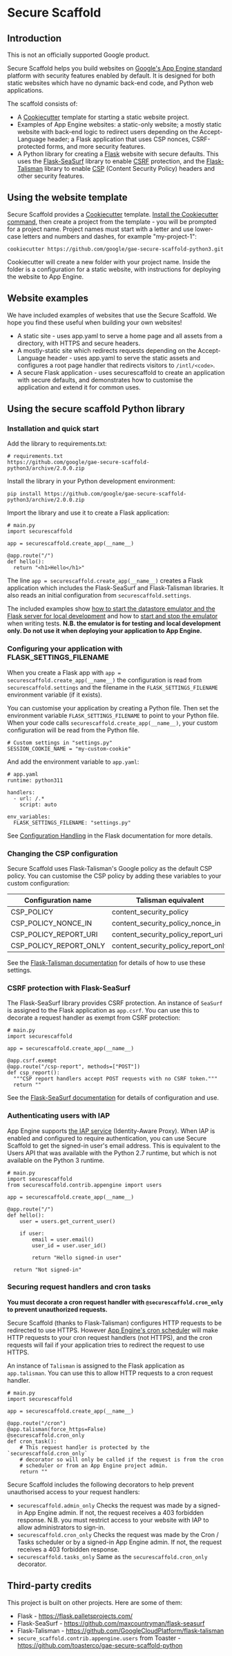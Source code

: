 # Secure Scaffold

## Introduction

This is not an officially supported Google product.

Secure Scaffold helps you build websites on [Google's App Engine standard](https://cloud.google.com/appengine/docs/standard/python3/) platform with security features enabled by default. It is designed for both static websites which have no dynamic back-end code, and Python web applications.

The scaffold consists of:

 * A [Cookiecutter](https://github.com/cookiecutter/cookiecutter) template for starting a static website project.
 * Examples of App Engine websites: a static-only website; a mostly static website with back-end logic to redirect users depending on the Accept-Language header; a Flask application that uses CSP nonces, CSRF-protected forms, and more security features.
 * A Python library for creating a [Flask](https://flask.palletsprojects.com/) website with secure defaults. This uses the [Flask-SeaSurf](https://github.com/maxcountryman/flask-seasurf) library to enable [CSRF](https://developer.mozilla.org/en-US/docs/Glossary/CSRF) protection, and the [Flask-Talisman](https://github.com/GoogleCloudPlatform/flask-talisman) library to enable [CSP](https://developer.mozilla.org/en-US/docs/Web/HTTP/CSP) (Content Security Policy) headers and other security features.


## Using the website template

Secure Scaffold provides a [Cookiecutter](https://github.com/cookiecutter/cookiecutter) template. [Install the Cookiecutter command](https://cookiecutter.readthedocs.io/en/latest/), then create a project from the template - you will be prompted for a project name. Project names must start with a letter and use lower-case letters and numbers and dashes, for example "my-project-1":

    cookiecutter https://github.com/google/gae-secure-scaffold-python3.git

Cookiecutter will create a new folder with your project name. Inside the folder is a configuration for a static website, with instructions for deploying the website to App Engine.


## Website examples

We have included examples of websites that use the Secure Scaffold. We hope you find these useful when building your own websites!

 * A static site - uses app.yaml to serve a home page and all assets from a directory, with HTTPS and secure headers.
 * A mostly-static site which redirects requests depending on the Accept-Language header - uses app.yaml to serve the static assets and configures a root page handler that redirects visitors to `/intl/<code>`.
 * A secure Flask application - uses securescaffold to create an application with secure defaults, and demonstrates how to customise the application and extend it for common uses.


## Using the secure scaffold Python library

### Installation and quick start

Add the library to requirements.txt:

    # requirements.txt
    https://github.com/google/gae-secure-scaffold-python3/archive/2.0.0.zip

Install the library in your Python development environment:

    pip install https://github.com/google/gae-secure-scaffold-python3/archive/2.0.0.zip

Import the library and use it to create a Flask application:

    # main.py
    import securescaffold

    app = securescaffold.create_app(__name__)

    @app.route("/")
    def hello():
      return "<h1>Hello</h1>"

The line `app = securescaffold.create_app(__name__)` creates a Flask application which includes the Flask-SeaSurf and Flask-Talisman libraries. It also reads an initial configuration from `securescaffold.settings`.

The included examples show [how to start the datastore emulator and the Flask server for local development](https://github.com/google/gae-secure-scaffold-python3/blob/master/examples/python-app/run.sh) and how to [start and stop the emulator](https://github.com/google/gae-secure-scaffold-python3/blob/master/src/securescaffold/tests/test_factory.py) when writing tests. **N.B. the emulator is for testing and local development only. Do not use it when deploying your application to App Engine.**


### Configuring your application with FLASK_SETTINGS_FILENAME

When you create a Flask app with `app = securescaffold.create_app(__name__)` the configuration is read from `securescaffold.settings` and the filename in the `FLASK_SETTINGS_FILENAME` environment variable (if it exists).

You can customise your application by creating a Python file. Then set the environment variable `FLASK_SETTINGS_FILENAME` to point to your Python file. When your code calls `securescaffold.create_app(__name__)`, your custom configuration will be read from the Python file.

    # Custom settings in "settings.py"
    SESSION_COOKIE_NAME = "my-custom-cookie"

And add the environment variable to `app.yaml`:

    # app.yaml
    runtime: python311

    handlers:
      - url: /.*
        script: auto

    env_variables:
      FLASK_SETTINGS_FILENAME: "settings.py"

See [Configuration Handling](https://flask.palletsprojects.com/en/master/config/) in the Flask documentation for more details.


### Changing the CSP configuration

Secure Scaffold uses Flask-Talisman's Google policy as the default CSP policy. You can customise the CSP policy by adding these variables to your custom configuration:

Configuration name     | Talisman equivalent                 | Default value |
-----------------------|-------------------------------------|---------------|
CSP_POLICY             | content_security_policy             | GOOGLE_CSP_POLICY |
CSP_POLICY_NONCE_IN    | content_security_policy_nonce_in    | None          |
CSP_POLICY_REPORT_URI  | content_security_policy_report_uri  | None          |
CSP_POLICY_REPORT_ONLY | content_security_policy_report_only | None          |

See the [Flask-Talisman documentation](https://github.com/GoogleCloudPlatform/flask-talisman) for details of how to use these settings.


### CSRF protection with Flask-SeaSurf

The Flask-SeaSurf library provides CSRF protection. An instance of `SeaSurf` is assigned to the Flask application as `app.csrf`. You can use this to decorate a request handler as exempt from CSRF protection:

    # main.py
    import securescaffold

    app = securescaffold.create_app(__name__)

    @app.csrf.exempt
    @app.route("/csp-report", methods=["POST"])
    def csp_report():
      """CSP report handlers accept POST requests with no CSRF token."""
      return ""

See the [Flask-SeaSurf documentation](https://flask-seasurf.readthedocs.io/) for details of configuration and use.


### Authenticating users with IAP

App Engine supports [the IAP service](https://cloud.google.com/iap/docs) (Identity-Aware Proxy). When IAP is enabled and configured to require authentication, you can use Secure Scaffold to get the signed-in user's email address. This is equivalent to the Users API that was available with the Python 2.7 runtime, but which is not available on the Python 3 runtime.

    # main.py
    import securescaffold
    from securescaffold.contrib.appengine import users

    app = securescaffold.create_app(__name__)

    @app.route("/")
    def hello():
        user = users.get_current_user()

        if user:
            email = user.email()
            user_id = user.user_id()

            return "Hello signed-in user"

      return "Not signed-in"


### Securing request handlers and cron tasks

**You must decorate a cron request handler with `@securescaffold.cron_only` to prevent unauthorized requests.**

Secure Scaffold (thanks to Flask-Talisman) configures HTTP requests to be redirected to use HTTPS. However [App Engine's cron scheduler](https://cloud.google.com/appengine/docs/standard/python3/scheduling-jobs-with-cron-yaml#validating_cron_requests) will make HTTP requests to your cron request handlers (not HTTPS), and the cron requests will fail if your application tries to redirect the request to use HTTPS.

An instance of `Talisman` is assigned to the Flask application as `app.talisman`. You can use this to allow HTTP requests to a cron request handler.

    # main.py
    import securescaffold

    app = securescaffold.create_app(__name__)

    @app.route("/cron")
    @app.talisman(force_https=False)
    @securescaffold.cron_only
    def cron_task():
        # This request handler is protected by the `securescaffold.cron_only`
        # decorator so will only be called if the request is from the cron
        # scheduler or from an App Engine project admin.
        return ""

Secure Scaffold includes the following decorators to help prevent unauthorised access to your request handlers:

 * `securescaffold.admin_only`
   Checks the request was made by a signed-in App Engine admin. If not, the request receives a 403 forbidden response. N.B. you must restrict access to your website with IAP to allow administrators to sign-in.
 * `securescaffold.cron_only`
   Checks the request was made by the Cron / Tasks scheduler or by a signed-in App Engine admin. If not, the request receives a 403 forbidden response.
 * `securescaffold.tasks_only`
   Same as the `securescaffold.cron_only` decorator.



## Third-party credits

This project is built on other projects. Here are some of them:

 * Flask - https://flask.palletsprojects.com/
 * Flask-SeaSurf - https://github.com/maxcountryman/flask-seasurf
 * Flask-Talisman - https://github.com/GoogleCloudPlatform/flask-talisman
 * `secure_scaffold.contrib.appengine.users` from Toaster - https://github.com/toasterco/gae-secure-scaffold-python
